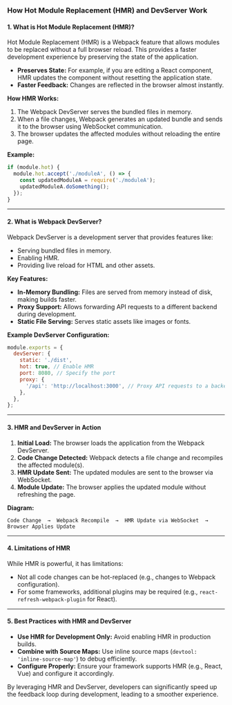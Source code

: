 
### How Hot Module Replacement (HMR) and DevServer Work

#### 1. **What is Hot Module Replacement (HMR)?**
Hot Module Replacement (HMR) is a Webpack feature that allows modules to be replaced without a full browser reload. This provides a faster development experience by preserving the state of the application.

- **Preserves State:** For example, if you are editing a React component, HMR updates the component without resetting the application state.
- **Faster Feedback:** Changes are reflected in the browser almost instantly.

**How HMR Works:**
1. The Webpack DevServer serves the bundled files in memory.
2. When a file changes, Webpack generates an updated bundle and sends it to the browser using WebSocket communication.
3. The browser updates the affected modules without reloading the entire page.

**Example:**
```js
if (module.hot) {
  module.hot.accept('./moduleA', () => {
    const updatedModuleA = require('./moduleA');
    updatedModuleA.doSomething();
  });
}
```

---

#### 2. **What is Webpack DevServer?**
Webpack DevServer is a development server that provides features like:
- Serving bundled files in memory.
- Enabling HMR.
- Providing live reload for HTML and other assets.

**Key Features:**
- **In-Memory Bundling:** Files are served from memory instead of disk, making builds faster.
- **Proxy Support:** Allows forwarding API requests to a different backend during development.
- **Static File Serving:** Serves static assets like images or fonts.

**Example DevServer Configuration:**
```js
module.exports = {
  devServer: {
    static: './dist',
    hot: true, // Enable HMR
    port: 8080, // Specify the port
    proxy: {
      '/api': 'http://localhost:3000', // Proxy API requests to a backend server
    },
  },
};
```

---

#### 3. **HMR and DevServer in Action**
1. **Initial Load:** The browser loads the application from the Webpack DevServer.
2. **Code Change Detected:** Webpack detects a file change and recompiles the affected module(s).
3. **HMR Update Sent:** The updated modules are sent to the browser via WebSocket.
4. **Module Update:** The browser applies the updated module without refreshing the page.

**Diagram:**
```
Code Change  →  Webpack Recompile  →  HMR Update via WebSocket  →  Browser Applies Update
```

---

#### 4. **Limitations of HMR**
While HMR is powerful, it has limitations:
- Not all code changes can be hot-replaced (e.g., changes to Webpack configuration).
- For some frameworks, additional plugins may be required (e.g., `react-refresh-webpack-plugin` for React).

---

#### 5. **Best Practices with HMR and DevServer**
- **Use HMR for Development Only:** Avoid enabling HMR in production builds.
- **Combine with Source Maps:** Use inline source maps (`devtool: 'inline-source-map'`) to debug efficiently.
- **Configure Properly:** Ensure your framework supports HMR (e.g., React, Vue) and configure it accordingly.

By leveraging HMR and DevServer, developers can significantly speed up the feedback loop during development, leading to a smoother experience.
